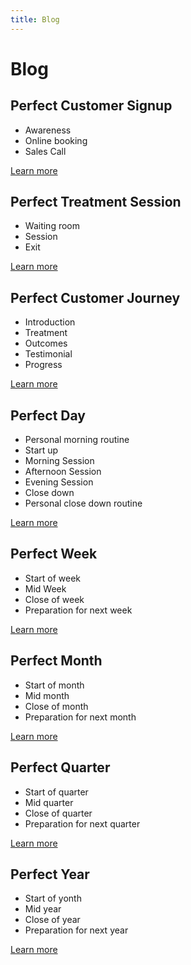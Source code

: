 ```yaml
---
title: Blog
---
```


# Blog

## Perfect Customer Signup

- Awareness
- Online booking
- Sales Call

[Learn more](/blog/the-perfect-customer-signup-experience-with-gensolve)

## Perfect Treatment Session

- Waiting room
- Session
- Exit

[Learn more](/blog/the-perfect-customer-treatment-session-with-gensolve)

## Perfect Customer Journey

- Introduction
- Treatment
- Outcomes
- Testimonial
- Progress

[Learn more](/blog/the-perfect-customer-journey-with-gensolve)

## Perfect Day

- Personal morning routine
- Start up
- Morning Session
- Afternoon Session
- Evening Session
- Close down
- Personal close down routine

[Learn more](/blog/the-perfect-day-with-gensolve)

## Perfect Week

- Start of week
- Mid Week
- Close of week
- Preparation for next week

[Learn more](/blog/the-perfect-week-with-gensolve)

## Perfect Month

- Start of month
- Mid month
- Close of month
- Preparation for next month

[Learn more](/blog/the-perfect-month-with-gensolve)

## Perfect Quarter

- Start of quarter
- Mid quarter
- Close of quarter
- Preparation for next quarter

[Learn more](/blog/the-perfect-quarter-with-gensolve)

## Perfect Year

- Start of yonth
- Mid year
- Close of year
- Preparation for next year

[Learn more](/blog/the-perfect-year-with-gensolve)
